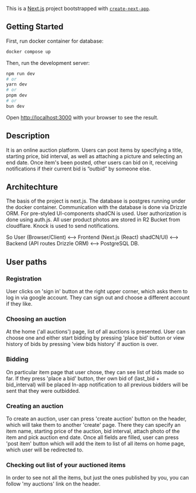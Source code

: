 This is a [Next.js](https://nextjs.org) project bootstrapped with [`create-next-app`](https://nextjs.org/docs/app/api-reference/cli/create-next-app).

## Getting Started

First, run docker container for database:

```bash
docker compose up
```

Then, run the development server:

```bash
npm run dev
# or
yarn dev
# or
pnpm dev
# or
bun dev
```

Open [http://localhost:3000](http://localhost:3000) with your browser to see the result.

## Description

It is an online auction platform. Users can post items by specifying a title, starting price, bid interval, as well as attaching a picture and selecting an end date. Once item's been posted, other users can bid on it, receiving notifications if their current bid is “outbid” by someone else.

## Architechture

The basis of the project is next.js. The database is postgres running under the docker container. Communication with the database is done via Drizzle ORM. For pre-styled UI-components shadCN is used. User authorization is done using auth.js. All user product photos are stored in R2 Bucket from cloudflare. Knock is used to send notifications.

So User (Browser/Client) <--> Frontend (Next.js (React) shadCN/UI) <--> Backend (API routes Drizzle ORM) <--> PostgreSQL DB.

## User paths

### Registration

User clicks on 'sign in' button at the right upper corner, which asks them to log in via google account. They can sign out and choose a different account if they like.

### Choosing an auction

At the home ('all auctions') page, list of all auctions is presented. User can choose one and either start bidding by pressing 'place bid' button or view history of bids by pressing 'view bids history' if auction is over.

### Bidding

On particular item page that user chose, they can see list of bids made so far. If they press 'place a bid' button, ther own bid of (last_bid + bid_interval) will be placed
In-app notification to all previous bidders will be sent that they were outbidded.

### Creating an auction

To create an auction, user can press 'create auction' button on the header, which will take them to another 'create' page. There they can specify an item name, starting price of the auction, bid interval, attach photo of the item and pick auction end date.
Once all fields are filled, user can press 'post item' button which will add the item to list of all items on home page, which user will be redirected to.

### Checking out list of your auctioned items

In order to see not all the items, but just the ones published by you, you can follow 'my auctions' link on the header.
